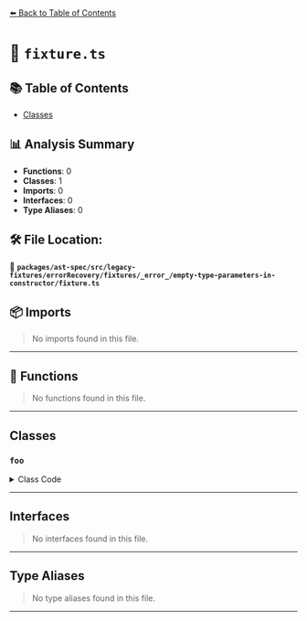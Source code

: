 [⬅️ Back to Table of Contents](../../../../../../../../index.md)

# 📄 `fixture.ts`

## 📚 Table of Contents

- [Classes](#classes)

## 📊 Analysis Summary

- **Functions**: 0
- **Classes**: 1
- **Imports**: 0
- **Interfaces**: 0
- **Type Aliases**: 0

## 🛠️ File Location:
📂 **`packages/ast-spec/src/legacy-fixtures/errorRecovery/fixtures/_error_/empty-type-parameters-in-constructor/fixture.ts`**

## 📦 Imports

> No imports found in this file.


---

## 🔧 Functions

> No functions found in this file.


---

## Classes

### `foo`

<details><summary>Class Code</summary>

```ts
class foo {
  constructor<>() {}
}
```
</details>


---

## Interfaces

> No interfaces found in this file.


---

## Type Aliases

> No type aliases found in this file.


---